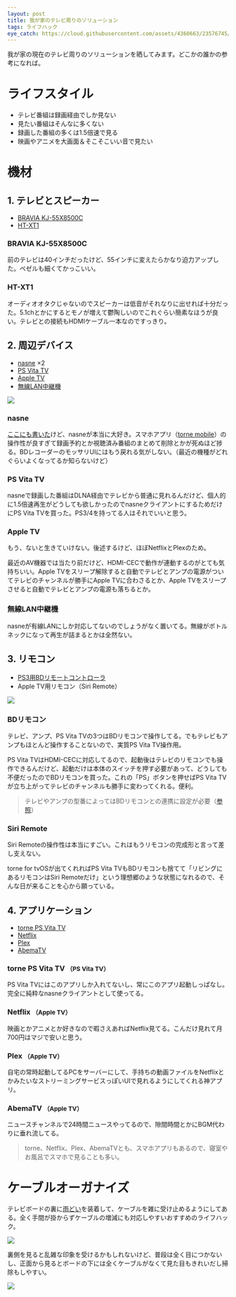 ```yaml
---
layout: post
title: 我が家のテレビ周りのソリューション
tags: ライフハック
eye_catch: https://cloud.githubusercontent.com/assets/4360663/23576745/81d0afd2-00f1-11e7-81af-a0b1c4c5753c.png
---
```


我が家の現在のテレビ周りのソリューションを晒してみます。どこかの誰かの参考になれば。

# ライフスタイル

* テレビ番組は録画経由でしか見ない
* 見たい番組はそんなに多くない
* 録画した番組の多くは1.5倍速で見る
* 映画やアニメを大画面＆そこそこいい音で見たい

# 機材

## 1. テレビとスピーカー

* [BRAVIA KJ-55X8500C](http://www.sony.jp/bravia/products/KJ-X8500C/)
* [HT-XT1](http://www.sony.jp/home-theater/products/HT-XT1/)

### BRAVIA KJ-55X8500C

前のテレビは40インチだったけど、55インチに変えたらかなり迫力アップした。ベゼルも細くてかっこいい。

### HT-XT1

オーディオオタクじゃないのでスピーカーは低音がそれなりに出せれば十分だった。5.1chとかにするとモノが増えて鬱陶しいのでこれぐらい簡素なほうが良い。テレビとの接続もHDMIケーブル一本なのですっきり。

## 2. 周辺デバイス

* [nasne](http://amzn.to/2l6LYia) ×2
* [PS Vita TV](http://amzn.to/2kGf1sx)
* [Apple TV](http://www.apple.com/jp/tv/)
* [無線LAN中継機](http://amzn.to/2lCfoC3)

![](https://cloud.githubusercontent.com/assets/4360663/23545520/04ce7ddc-003f-11e7-936e-7c6efec5107e.png)

### nasne

[ここにも書いた](/2016/07/26/my-favorite-items-2015/)けど、nasneが本当に大好き。スマホアプリ（[torne mobile](http://www.jp.playstation.com/nasne/apps/torne/mobile/)）の操作性が良すぎて録画予約とか視聴済み番組のまとめて削除とかが死ぬほど捗る。BDレコーダーのモッサリUIにはもう戻れる気がしない。（最近の機種がどれぐらいよくなってるか知らないけど）

### PS Vita TV

nasneで録画した番組はDLNA経由でテレビから普通に見れるんだけど、個人的に1.5倍速再生がどうしても欲しかったのでnasneクライアントにするためだけにPS Vita TVを買った。PS3/4を持ってる人はそれでいいと思う。

### Apple TV

もう、ないと生きていけない。後述するけど、ほぼNetflixとPlexのため。

最近のAV機器では当たり前だけど、HDMI-CECで動作が連動するのがとても気持ちいい。Apple TVをスリープ解除すると自動でテレビとアンプの電源がついてテレビのチャンネルが勝手にApple TVに合わさるとか、Apple TVをスリープさせると自動でテレビとアンプの電源も落ちるとか。

### 無線LAN中継機

nasneが有線LANにしか対応してないのでしょうがなく置いてる。無線がボトルネックになって再生が詰まるとかは全然ない。

## 3. リモコン

* [PS3用BDリモートコントローラ](http://amzn.to/2l6X5rn)
* Apple TV用リモコン（Siri Remote）

![](https://cloud.githubusercontent.com/assets/4360663/23545516/041f1bc6-003f-11e7-9eca-4959f4306467.png)

### BDリモコン

テレビ、アンプ、PS Vita TVの3つはBDリモコンで操作してる。でもテレビもアンプもほとんど操作することないので、実質PS Vita TV操作用。

PS Vita TVはHDMI-CECに対応してるので、起動後はテレビのリモコンでも操作できるんだけど、起動だけは本体のスイッチを押す必要があって、どうしても不便だったのでBDリモコンを買った。これの「PS」ボタンを押せばPS Vita TVが立ち上がってテレビのチャンネルも勝手に変わってくれる。便利。

> テレビやアンプの型番によってはBDリモコンとの連携に設定が必要（[参照](https://support.jp.playstation.com/app/answers/detail/a_id/11749)）

### Siri Remote

Siri Remoteの操作性は本当にすごい。これはもうリモコンの完成形と言って差し支えない。

torne for tvOSが出てくれればPS Vita TVもBDリモコンも捨てて「リビングにあるリモコンはSiri Remoteだけ」という理想郷のような状態になれるので、そんな日が来ることを心から願っている。

## 4. アプリケーション

* [torne PS Vita TV](https://store.playstation.com/#!/ja-jp/%e3%82%a2%e3%83%97%e3%83%aa/torne\(%e3%83%88%e3%83%ab%e3%83%8d\)-playstationvita-tv/cid=JA0003-PCSC00046_00-TORNEVITATV00000)
* [Netflix](https://www.netflix.com/jp/)
* [Plex](https://www.plex.tv/)
* [AbemaTV](https://abema.tv/)

### torne PS Vita TV <small>（PS Vita TV）</small>

PS Vita TVにはこのアプリしか入れてないし、常にこのアプリ起動しっぱなし。完全に純粋なnasneクライアントとして使ってる。

### Netflix <small>（Apple TV）</small>

映画とかアニメとか好きなので暇さえあればNetflix見てる。こんだけ見れて月700円はマジで安いと思う。

### Plex <small>（Apple TV）</small>

自宅の常時起動してるPCをサーバーにして、手持ちの動画ファイルをNetflixとかみたいなストリーミングサービスっぽいUIで見れるようにしてくれる神アプリ。

### AbemaTV <small>（Apple TV）</small>

ニュースチャンネルで24時間ニュースやってるので、隙間時間とかにBGM代わりに垂れ流してる。

> torne、Netflix、Plex、AbemaTVとも、スマホアプリもあるので、寝室やお風呂でスマホで見ることも多い。

# ケーブルオーガナイズ

テレビボードの裏に[雨どい](http://store.shopping.yahoo.co.jp/iefan/st1-3588-0235.html)を装着して、ケーブルを雑に受け止めるようにしてある。全く手間が掛からずケーブルの増減にも対応しやすいおすすめのライフハック。

![](https://cloud.githubusercontent.com/assets/4360663/23545521/04cfbce2-003f-11e7-946b-a698ecef295a.png)

裏側を見ると乱雑な印象を受けるかもしれないけど、普段は全く目につかないし、正面から見るとボードの下には全くケーブルがなくて見た目もきれいだし掃除もしやすい。

![](https://cloud.githubusercontent.com/assets/4360663/23545518/04b2540e-003f-11e7-8c10-073af9d8f0c8.png)
